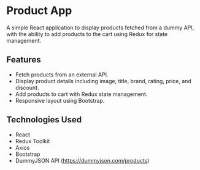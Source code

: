 # Product App

A simple React application to display products fetched from a dummy API, with the ability to add products to the cart using Redux for state management.

## Features

- Fetch products from an external API.
- Display product details including image, title, brand, rating, price, and discount.
- Add products to cart with Redux state management.
- Responsive layout using Bootstrap.

## Technologies Used

- React
- Redux Toolkit
- Axios
- Bootstrap
- DummyJSON API (https://dummyjson.com/products)
